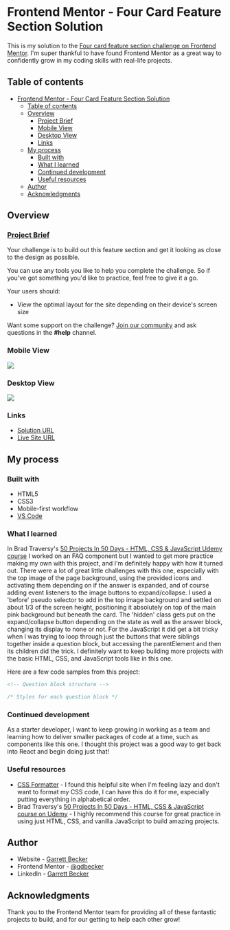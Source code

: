 # Frontend Mentor - Four Card Feature Section Solution

This is my solution to the [Four card feature section challenge on Frontend Mentor](https://www.frontendmentor.io/challenges/four-card-feature-section-weK1eFYK). I'm super thankful to have found Frontend Mentor as a great way to confidently grow in my coding skills with real-life projects. 

## Table of contents

- [Frontend Mentor - Four Card Feature Section Solution](#frontend-mentor---four-card-feature-section-solution)
	- [Table of contents](#table-of-contents)
	- [Overview](#overview)
		- [Project Brief](#project-brief)
		- [Mobile View](#mobile-view)
		- [Desktop View](#desktop-view)
		- [Links](#links)
	- [My process](#my-process)
		- [Built with](#built-with)
		- [What I learned](#what-i-learned)
		- [Continued development](#continued-development)
		- [Useful resources](#useful-resources)
	- [Author](#author)
	- [Acknowledgments](#acknowledgments)

## Overview

### [Project Brief](./project%20brief/)

Your challenge is to build out this feature section and get it looking as close to the design as possible.

You can use any tools you like to help you complete the challenge. So if you've got something you'd like to practice, feel free to give it a go.

Your users should:

- View the optimal layout for the site depending on their device's screen size

Want some support on the challenge? [Join our community](https://www.frontendmentor.io/community) and ask questions in the **#help** channel.

### Mobile View

![](.)

### Desktop View

![](.)

### Links

- [Solution URL]()
- [Live Site URL](https://four-card-feature-section-gdbecker.netlify.app/)

## My process

### Built with

- HTML5
- CSS3
- Mobile-first workflow
- [VS Code](https://code.visualstudio.com)

### What I learned

In Brad Traversy's [50 Projects In 50 Days - HTML, CSS & JavaScript Udemy course](https://www.udemy.com/course/50-projects-50-days/) I worked on an FAQ component but I wanted to get more practice making my own with this project, and I'm definitely happy with how it turned out. There were a lot of great little challenges with this one, especially with the top image of the page background, using the provided icons and activating them depending on if the answer is expanded, and of course adding event listeners to the image buttons to expand/collapse. I used a 'before' pseudo selector to add in the top image background and settled on about 1/3 of the screen height, positioning it absolutely on top of the main pink background but beneath the card. The 'hidden' class gets put on the expand/collapse button depending on the state as well as the answer block, changing its display to none or not. For the JavaScript it did get a bit tricky when I was trying to loop through just the buttons that were siblings together inside a question block, but accessing the parentElement and then its children did the trick. I definitely want to keep building more projects with the basic HTML, CSS, and JavaScript tools like in this one.

Here are a few code samples from this project:

```html
<!-- Question block structure -->

```

```css
/* Styles for each question block */

```

### Continued development

As a starter developer, I want to keep growing in working as a team and learning how to deliver smaller packages of code at a time, such as components like this one. I thought this project was a good way to get back into React and begin doing just that!

### Useful resources

- [CSS Formatter](http://www.lonniebest.com/FormatCSS/) - I found this helpful site when I'm feeling lazy and don't want to format my CSS code, I can have this do it for me, especially putting everything in alphabetical order.
- Brad Traversy's [50 Projects In 50 Days - HTML, CSS & JavaScript course on Udemy](https://www.udemy.com/course/50-projects-50-days/) - I highly recommend this course for great practice in using just HTML, CSS, and vanilla JavaScript to build amazing projects.

## Author

- Website - [Garrett Becker]()
- Frontend Mentor - [@gdbecker](https://www.frontendmentor.io/profile/gdbecker)
- LinkedIn - [Garrett Becker](https://www.linkedin.com/in/garrett-becker-923b4a106/)

## Acknowledgments

Thank you to the Frontend Mentor team for providing all of these fantastic projects to build, and for our getting to help each other grow!